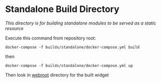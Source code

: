 # Standalone Build Directory
_This directory is for building standalone modules to be served as a static resource_

Execute this command from repository root:

`docker-compose -f builds/standalone/docker-compose.yml build`


then

`docker-compose -f builds/standalone/docker-compose.yml up`

Then look in [webroot](./webroot) directory for the built widget

